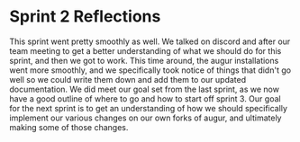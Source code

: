 # Sprint 2 Reflections

This sprint went pretty smoothly as well. We talked on discord and after our team meeting to get a better understanding of what we should do for this sprint, and then we got to work. 
This time around, the augur installations went more smoothly, and we specifically took notice of things that didn't go well so we could write them down and add them to our updated documentation. We did meet our goal set from the last sprint, as we now have a good outline of where to go and how to start off sprint 3. Our goal for the next sprint is to get an understanding of how we should specifically implement our various changes on our own forks of augur, and ultimately making some of those changes. 

